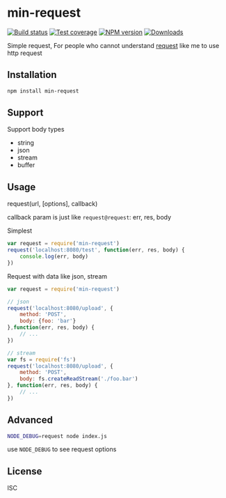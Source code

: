 min-request
===

[![Build status][travis-image]][travis-url]
[![Test coverage][coveralls-image]][coveralls-url]
[![NPM version][npm-image]][npm-url]
[![Downloads][downloads-image]][downloads-url]

Simple request, For people who cannot understand [request](https://github.com/request/request) like me to use http request

Installation
---

```sh
npm install min-request
```

Support
---

Support body types

- string
- json
- stream
- buffer

Usage
---

request(url, [options], callback)

callback param is just like `request@request`: err, res, body

Simplest

```js
var request = require('min-request')
request('localhost:8080/test', function(err, res, body) {
    console.log(err, body)
})
```

Request with data like json, stream

```js
var request = require('min-request')

// json
request('localhost:8080/upload', {
    method: 'POST',
    body: {foo: 'bar'}
},function(err, res, body) {
    // ...
})

// stream
var fs = require('fs')
request('localhost:8080/upload', {
    method: 'POST',
    body: fs.createReadStream('./foo.bar')
}, function(err, res, body) {
    // ...
})
```

Advanced
---

```bash
NODE_DEBUG=request node index.js
```

use `NODE_DEBUG` to see request options

License
---

ISC

[npm-image]: https://img.shields.io/npm/v/min-request.svg?style=flat-square
[npm-url]: https://npmjs.org/package/min-request
[travis-image]: https://img.shields.io/travis/chunpu/min-request.svg?style=flat-square
[travis-url]: https://travis-ci.org/chunpu/min-request
[coveralls-image]: https://img.shields.io/coveralls/chunpu/min-request.svg?style=flat-square
[coveralls-url]: https://coveralls.io/r/chunpu/min-request
[downloads-image]: http://img.shields.io/npm/dm/min-request.svg?style=flat-square
[downloads-url]: https://npmjs.org/package/min-request
